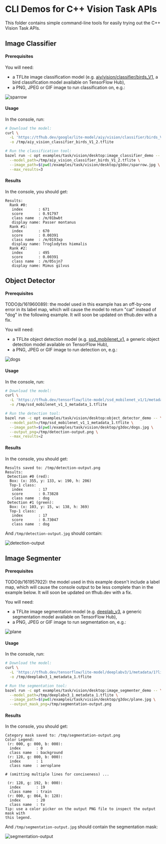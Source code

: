 # CLI Demos for C++ Vision Task APIs

This folder contains simple command-line tools for easily trying out the C++
Vision Task APIs.

## Image Classifier

#### Prerequisites

You will need:

* a TFLite image classification model (e.g. [aiy/vision/classifier/birds_V1][1],
a bird classification model available on TensorFlow Hub),
* a PNG, JPEG or GIF image to run classification on, e.g.:

![sparrow](g3doc/sparrow.jpg)

#### Usage

In the console, run:

```bash
# Download the model:
curl \
  -L 'https://tfhub.dev/google/lite-model/aiy/vision/classifier/birds_V1/2?lite-format=tflite' \
  -o /tmp/aiy_vision_classifier_birds_V1_2.tflite

# Run the classification tool:
bazel run -c opt examples/task/vision/desktop:image_classifier_demo -- \
  --model_path=/tmp/aiy_vision_classifier_birds_V1_2.tflite \
  --image_path=$(pwd)/examples/task/vision/desktop/g3doc/sparrow.jpg \
  --max_results=3
```

#### Results

In the console, you should get:

```
Results:
  Rank #0:
   index       : 671
   score       : 0.91797
   class name  : /m/01bwbt
   display name: Passer montanus
  Rank #1:
   index       : 670
   score       : 0.00391
   class name  : /m/0193xp
   display name: Troglodytes hiemalis
  Rank #2:
   index       : 495
   score       : 0.00391
   class name  : /m/05sjn7
   display name: Mimus gilvus
```

## Object Detector

#### Prerequisites

TODO(b/161960089): the model used in this example has an off-by-one error in its
label map, which will cause the model to return "cat" instead of "dog" in the
following example. It will soon be updated on tfhub.dev with a fix.

You will need:

* a TFLite object detection model (e.g. [ssd_mobilenet_v1][2], a generic object
detection model available on TensorFlow Hub),
* a PNG, JPEG or GIF image to run detection on, e.g.:

![dogs](g3doc/dogs.jpg)

#### Usage

In the console, run:

```bash
# Download the model:
curl \
  -L 'https://tfhub.dev/tensorflow/lite-model/ssd_mobilenet_v1/1/metadata/1?lite-format=tflite' \
  -o /tmp/ssd_mobilenet_v1_1_metadata_1.tflite

# Run the detection tool:
bazel run -c opt examples/task/vision/desktop:object_detector_demo -- \
  --model_path=/tmp/ssd_mobilenet_v1_1_metadata_1.tflite \
  --image_path=$(pwd)/examples/task/vision/desktop/g3doc/dogs.jpg \
  --output_png=/tmp/detection-output.png \
  --max_results=2
```

#### Results

In the console, you should get:

```
Results saved to: /tmp/detection-output.png
Results:
 Detection #0 (red):
  Box: (x: 355, y: 133, w: 190, h: 206)
  Top-1 class:
   index       : 17
   score       : 0.73828
   class name  : dog
 Detection #1 (green):
  Box: (x: 103, y: 15, w: 138, h: 369)
  Top-1 class:
   index       : 17
   score       : 0.73047
   class name  : dog
```

And `/tmp/detection-output.jpg` should contain:

![detection-output](g3doc/detection-output.png)

## Image Segmenter

#### Prerequisites

TODO(b/161957922): the model used in this example doesn't include a label map,
which will cause the console output to be less complete than in the example
below. It will soon be updated on tfhub.dev with a fix.

You will need:

* a TFLite image segmentation model (e.g. [deeplab_v3][3], a generic
segmentation model available on TensorFlow Hub),
* a PNG, JPEG or GIF image to run segmentation on, e.g.:

![plane](g3doc/plane.jpg)

#### Usage

In the console, run:

```bash
# Download the model:
curl \
  -L 'https://tfhub.dev/tensorflow/lite-model/deeplabv3/1/metadata/1?lite-format=tflite' \
  -o /tmp/deeplabv3_1_metadata_1.tflite

# Run the segmentation tool:
bazel run -c opt examples/task/vision/desktop:image_segmenter_demo -- \
  --model_path=/tmp/deeplabv3_1_metadata_1.tflite \
  --image_path=$(pwd)/examples/task/vision/desktop/g3doc/plane.jpg \
  --output_mask_png=/tmp/segmentation-output.png
```

#### Results

In the console, you should get:

```
Category mask saved to: /tmp/segmentation-output.png
Color Legend:
 (r: 000, g: 000, b: 000):
  index       : 0
  class name  : background
 (r: 128, g: 000, b: 000):
  index       : 1
  class name  : aeroplane

# (omitting multiple lines for conciseness) ...

 (r: 128, g: 192, b: 000):
  index       : 19
  class name  : train
 (r: 000, g: 064, b: 128):
  index       : 20
  class name  : tv
Tip: use a color picker on the output PNG file to inspect the output mask with
this legend.
```

And `/tmp/segmentation-output.jpg` should contain the segmentation mask:

![segmentation-output](g3doc/segmentation-output.png)

[1]: https://tfhub.dev/google/lite-model/aiy/vision/classifier/birds_V1/2
[2]: https://tfhub.dev/tensorflow/lite-model/ssd_mobilenet_v1/1/metadata/1
[3]: https://tfhub.dev/tensorflow/lite-model/deeplabv3/1/metadata/1
